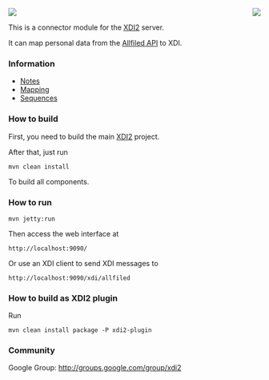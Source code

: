 <a href="http://projectdanube.org/" target="_blank"><img src="http://peacekeeper.github.com/xdi2/images/projectdanube_logo.png" align="right"></a>
<img src="http://peacekeeper.github.com/xdi2/images/logo64.png"><br>

This is a connector module for the [XDI2](http://github.com/peacekeeper/xdi2) server.

It can map personal data from the [Allfiled API](https://demo.allfiled.com/apisite/docs/overview/intro) to XDI. 

### Information

* [Notes](https://github.com/peacekeeper/xdi2-connector-allfiled/wiki/Notes)
* [Mapping](https://github.com/peacekeeper/xdi2-connector-allfiled/wiki/Mapping)
* [Sequences](https://github.com/peacekeeper/xdi2-connector-allfiled/wiki/Sequences)

### How to build

First, you need to build the main [XDI2](http://github.com/peacekeeper/xdi2) project.

After that, just run

    mvn clean install

To build all components.

### How to run

    mvn jetty:run

Then access the web interface at

	http://localhost:9090/

Or use an XDI client to send XDI messages to

    http://localhost:9090/xdi/allfiled

### How to build as XDI2 plugin

Run

    mvn clean install package -P xdi2-plugin

### Community

Google Group: http://groups.google.com/group/xdi2
